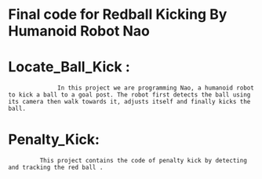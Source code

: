 # Final code for Redball Kicking By Humanoid Robot Nao 


# Locate_Ball_Kick :
                  In this project we are programming Nao, a humanoid robot to kick a ball to a goal post. The robot first detects the ball using its camera then walk towards it, adjusts itself and finally kicks the ball.
		  
		  
# Penalty_Kick:
             This project contains the code of penalty kick by detecting and tracking the red ball .
